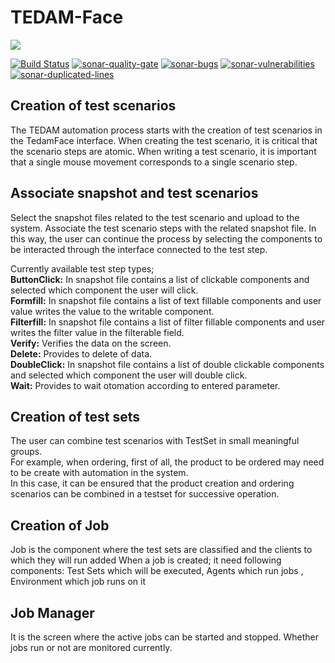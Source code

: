 # TEDAM-Face
<a href="http://www.logo.com.tr"><img src="https://www.logo.com.tr/img/logo.png"/></a>

[![Build Status](https://travis-ci.com/logobs/tedam-face.svg?branch=master)](https://travis-ci.com/logobs/tedam-face)
[![sonar-quality-gate][sonar-quality-gate]][sonar-url] [![sonar-bugs][sonar-bugs]][sonar-url] [![sonar-vulnerabilities][sonar-vulnerabilities]][sonar-url] [![sonar-duplicated-lines][sonar-dublicated-lines]][sonar-url]

[sonar-url]: https://sonarcloud.io/dashboard?id=com.lbs.tedam%3ATEDAMFaceV2
[sonar-quality-gate]: https://sonarcloud.io/api/project_badges/measure?project=com.lbs.tedam%3ATEDAMFaceV2&metric=alert_status
[sonar-bugs]: https://sonarcloud.io/api/project_badges/measure?project=com.lbs.tedam%3ATEDAMFaceV2&metric=bugs
[sonar-vulnerabilities]: https://sonarcloud.io/api/project_badges/measure?project=com.lbs.tedam%3ATEDAMFaceV2&metric=vulnerabilities
[sonar-dublicated-lines]: https://sonarcloud.io/api/project_badges/measure?project=com.lbs.tedam%3ATEDAMFaceV2&metric=duplicated_lines_density


## Creation of test scenarios

The TEDAM automation process starts with the creation of test scenarios in the TedamFace interface. 
When creating the test scenario, it is critical that the scenario steps are atomic.
When writing a test scenario, it is important  that a single mouse movement corresponds to a single scenario step.

## Associate snapshot and test scenarios

Select the snapshot files related to the test scenario and upload to the system. Associate the test scenario steps with the related snapshot file. In this way, the user can continue the process by selecting the components to be interacted through the interface connected to the test step.<br>

Currently available test step types;<br>
**ButtonClick:** In snapshot file contains a list of clickable components and selected which component the user will click.<br>
**Formfill:** In snapshot file contains a list of text fillable components and  user value writes the value to the writable component.<br>
**Filterfill:** In snapshot file contains a list of filter fillable components and user writes the filter value in the filterable field.<br>
**Verify:** Verifies the data on the screen.<br>
**Delete:** Provides to delete of data.<br>
**DoubleClick:** In snapshot file contains a list of double clickable components and selected which component the user will double click.<br>
**Wait:** Provides to wait otomation according to entered parameter.<br>

## Creation of test sets

The user can combine test scenarios with TestSet in small meaningful groups.<br>
For example, when ordering, first of all, the product to be ordered may need to be create with automation in the system.<br>
In this case, it can be ensured that the product creation and ordering scenarios can be combined in a testset for successive operation.<br> 

## Creation of Job
Job is the component where the test sets are classified and the clients to which they will run added
When a job is created; it need following components: Test Sets which will be executed, Agents which run jobs , Environment which job runs on it

## Job Manager
It is the screen where the active jobs can be started and stopped. Whether jobs run or not are monitored currently.


